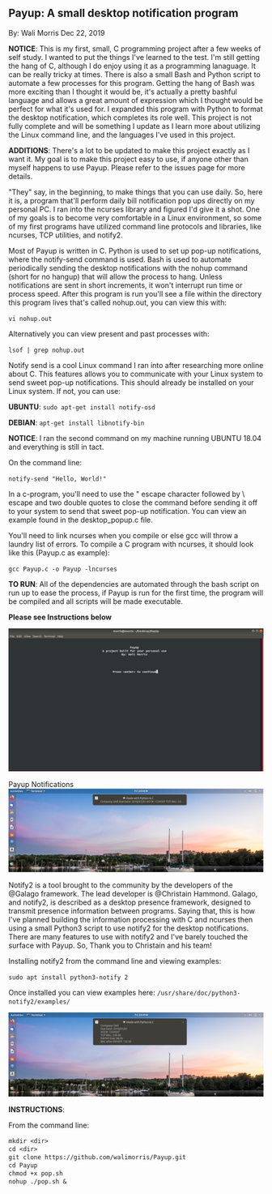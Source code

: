 ## Payup: A small desktop notification program  
By: Wali Morris 
Dec 22, 2019

**NOTICE**: This is my first, small, C programming project after a few weeks of self study.
I wanted to put the things I've learned to the test. I'm still getting the hang of C,
although I do enjoy using it as a programming lanaguage. It can be really tricky at times. 
There is also a small Bash and Python script to automate a few processes for this program. 
Getting the hang of Bash was more exciting than I thought it would be, it's actually a pretty
bashful language and allows a great amount of expression which I thought would be 
perfect for what it's used for. I expanded this program with Python to format the desktop 
notification, which completes its role well. This project is not fully complete and will 
be something I update as I learn more about utilizing the Linux command line, and the 
languages I've used in this project.

**ADDITIONS**: There's a lot to be updated to make this project exactly as I want it. My goal
is to make this project easy to use, if anyone other than myself happens to use Payup.
Please refer to the issues page for more details. 

"They" say, in the beginning, to make things that you can use daily. So, here it is, a 
program that'll perform daily bill notification pop ups directly on  my personal PC. 
I ran into the ncurses library and figured I'd give it a shot. One of my goals is to 
become very comfortable in a Linux environment, so some of my first programs have 
utilized command line protocols and libraries, like ncurses, TCP utilities, and notify2.

Most of Payup is written in C. Python is used to set up pop-up notifications, where the notify-send 
command is used. Bash is used to automate periodically sending the desktop notifications with the nohup
command (short for no hangup) that will allow the process to hang. Unless notifications are sent in short
increments, it won't interrupt run time or process speed. After this program is run you'll see a file 
within the directory this program lives that's called nohup.out, you can view this with: 

`vi nohup.out`

Alternatively you can view present and past processes with: 

`lsof | grep nohup.out` 

Notify send is a cool Linux command I ran into after researching more online about C. This features 
allows you to communicate with your Linux system to send sweet pop-up notifications. This should 
already be installed on your Linux system. If not, you can use: 

**UBUNTU**: `sudo apt-get install notify-osd`

**DEBIAN**: `apt-get install libnotify-bin`

**NOTICE**: I ran the second command on my machine running UBUNTU 18.04 and everything is still in tact. 

On the command line: 

`notify-send "Hello, World!"`

In a c-program, you'll need to use the \" escape character followed by \ escape and two double quotes
to close the command before sending it off to your system to send that sweet pop-up notification. 
You can view an example found in the desktop_popup.c file.

You'll need to link ncurses when you compile or else gcc will throw a laundry list of errors. 
To compile a C program with ncurses, it should look like this (Payup.c as example): 

`gcc Payup.c -o Payup -lncurses`

**TO RUN**: 
All of the dependencies are automated through the bash script on run up to ease the process, if Payup is 
run for the first time, the program will be compiled and all scripts will be made executable. 

**Please see Instructions below** 

![PAYUP!](Notify.png)

 
 Payup Notifications
 ![Payup!](notification2.png)
 
Notify2 is a tool brought to the community by the developers of the @Galago framework. The lead developer 
is @Christain Hammond. Galago, and notify2, is described as a desktop presence framework, designed to transmit 
presence information between programs. Saying that, this is how I've planned building the information processing 
with C and ncurses then using a small Python3 script to use notify2 for the desktop notifications. There are many 
features to use with notify2 and I've barely touched the surface with Payup. So, Thank you to Christain and his team! 

Installing notify2 from the command line and viewing examples: 

`sudo apt install python3-notify 2`

Once installed you can view examples here: `/usr/share/doc/python3-notify2/examples/`

![PayUP!](notification1.png)


**INSTRUCTIONS**: 

From the command line:
```
mkdir <dir>
cd <dir>
git clone https://github.com/walimorris/Payup.git
cd Payup 
chmod +x pop.sh
nohup ./pop.sh & 
```
